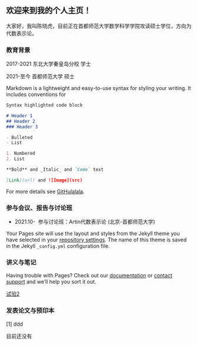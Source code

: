 ## 欢迎来到我的个人主页！

   大家好，我叫陈晓虎，目前正在首都师范大学数学科学学院攻读硕士学位，方向为代数表示论。


### 教育背景


2017-2021 东北大学秦皇岛分校 学士

2021-至今  首都师范大学 硕士

Markdown is a lightweight and easy-to-use syntax for styling your writing. It includes conventions for

```markdown
Syntax highlighted code block

# Header 1
## Header 2
### Header 3

- Bulleted
- List

1. Numbered
2. List

**Bold** and _Italic_ and `Code` text

[Link](url) and ![Image](src)
```

For more details see  [GitHulalala](d).

### 参与会议、报告与讨论班

- 2021.10- &nbsp;参与讨论班：Artin代数表示论 (北京-首都师范大学)

Your Pages site will use the layout and styles from the Jekyll theme you have selected in your [repository settings](https://github.com/704143761/chenxiaohu/settings/pages). The name of this theme is saved in the Jekyll `_config.yml` configuration file.

### 讲义与笔记

Having trouble with Pages? Check out our [documentation](https://docs.github.com/categories/github-pages-basics/) or [contact support](https://support.github.com/contact) and we’ll help you sort it out. 

[试验2](ddd)
### 发表论文与预印本

[1] ddd

目前还没有
